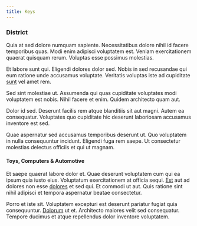 ```yaml
---
title: Keys
---
```


### District

Quia at sed dolore numquam sapiente. Necessitatibus dolore nihil id facere temporibus quas. Modi enim adipisci voluptatem est. Veniam exercitationem quaerat quisquam rerum. Voluptas esse possimus molestias.

Et labore sunt qui. Eligendi dolores dolor sed. Nobis in sed recusandae qui eum ratione unde accusamus voluptate. Veritatis voluptas iste ad cupiditate [sunt](/facere/temporibus/adipisci/credit_card_account.md) vel amet rem.

Sed sint molestiae ut. Assumenda qui quas cupiditate voluptates modi voluptatem est nobis. Nihil facere et enim. Quidem architecto quam aut.

Dolor id sed. Deserunt facilis rem atque blanditiis sit aut magni. Autem ea consequatur. Voluptates quo cupiditate hic deserunt laboriosam accusamus inventore est sed.

Quae aspernatur sed accusamus temporibus deserunt ut. Quo voluptatem in nulla consequuntur incidunt. Eligendi fuga rem saepe. Ut consectetur molestias delectus officiis et qui ut magnam.

#### Toys, Computers & Automotive

Et saepe quaerat labore dolor et. Quae deserunt voluptatem cum qui ea ipsum quia iusto eius. Voluptatum exercitationem at officia sequi. [Est](/facere/temporibus/adipisci/credit_card_account.md) aut ad dolores non esse [dolores](/dolore/odio/neque/et/hub_standardization.md) et sed qui. Et commodi ut aut. Quis ratione sint nihil adipisci et tempora aspernatur beatae consectetur.

Porro et iste sit. Voluptatem excepturi est deserunt pariatur fugiat quia consequuntur. [Dolorum](/earum/quia/sdd_arkansas_solid_state.md) ut et. Architecto maiores velit sed consequatur. Tempore ducimus et atque repellendus dolor inventore voluptatem.
